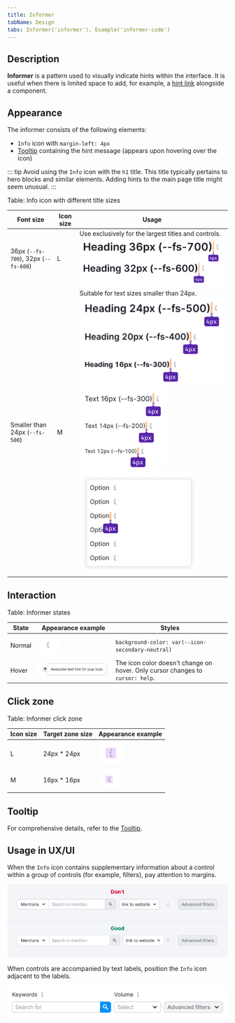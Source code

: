 ```yaml
---
title: Informer
tabName: Design
tabs: Informer('informer'), Example('informer-code')
---
```


## Description

**Informer** is a pattern used to visually indicate hints within the interface. It is useful when there is limited space to add, for example, a [hint link](/style/typography/typography) alongside a component.

## Appearance

The informer consists of the following elements:

- `Info` icon with `margin-left: 4px`
- [Tooltip](/components/tooltip/tooltip) containing the hint message (appears upon hovering over the icon)

::: tip
Avoid using the `Info` icon with the `h1` title. This title typically pertains to hero blocks and similar elements. Adding hints to the main page title might seem unusual.
:::

Table: Info icon with different title sizes

| Font size         | Icon size | Usage          |
| ----------------- | --------- | -------------- |
| 36px (`--fs-700`), 32px (`--fs-600`) | L         | Use exclusively for the largest titles and controls.  ![](static/big-headings.png)               |
| Smaller than 24px (`--fs-500`)       | M         | Suitable for text sizes smaller than 24px. ![](static/other-headings.png) ![](static/text.png) ![](static/dropdown-item-icon.png) |

## Interaction

Table: Informer states

| State  | Appearance example       | Styles       |
| ------ | ------------------------ | ------------ |
| Normal | ![](static/info.png)                  | `background-color: var(--icon-secondary-neutral)`                              |
| Hover  | ![](static/info-hover.png) | The icon color doesn't change on hover. Only cursor changes to `cursor: help`. |

## Click zone

Table: Informer click zone

| Icon size | Target zone size  | Appearance example           |
| --------- | ----------------- | ---------------------------- |
| L         | 24px * 24px       | ![](static/hover-zone-l.png) |
| M         | 16px * 16px       | ![](static/hover-zone-m.png) |

## Tooltip

For comprehensive details, refer to the [Tooltip](/components/tooltip/tooltip).

## Usage in UX/UI

When the `Info` icon contains supplementary information about a control within a group of controls (for example, filters), pay attention to margins.

![](static/informer-yes-no.png)

When controls are accompanied by text labels, position the `Info` icon adjacent to the labels.

![](static/info-with-butt-group.png)

